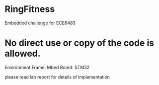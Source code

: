 # RingFitness
Embedded challenge for ECE6483
# No direct use or copy of the code is allowed.

Environment
Frame: Mbed
Board: STM32

please read lab report for details of implementation
